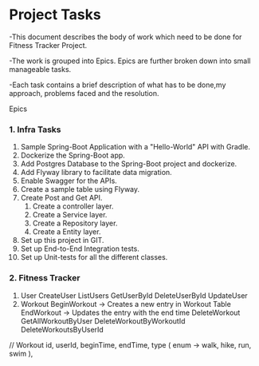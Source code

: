# Project Tasks

-This document describes the body of work which need to be done
for Fitness Tracker Project.

-The work is grouped into Epics. Epics are further broken down into small 
manageable tasks.

-Each task contains a brief description of what has to be done,my 
approach, problems faced and the resolution.

Epics 

### 1. Infra Tasks
   1. Sample Spring-Boot Application with a "Hello-World" API with Gradle.
   2. Dockerize the Spring-Boot app.
   3. Add Postgres Database to the Spring-Boot project and dockerize.
   4. Add Flyway library to facilitate data migration.
   5. Enable Swagger for the APIs.
   6. Create a sample table using Flyway.
   7. Create Post and Get API.
      1. Create a controller layer.
      2. Create a Service layer.
      3. Create a Repository layer. 
      4. Create a Entity layer.
   8. Set up this project in GIT.
   9. Set up End-to-End Integration tests.
   10. Set up Unit-tests for all the different classes.

### 2. Fitness Tracker
   1. User
      CreateUser
      ListUsers
      GetUserById
      DeleteUserById
      UpdateUser
   2. Workout
      BeginWorkout -> Creates a new entry in Workout Table
      EndWorkout -> Updates the entry with the end time
      DeleteWorkout
      GetAllWorkoutByUser
      DeleteWorkoutByWorkoutId
      DeleteWorkoutsByUserId


// Workout
id,
userId,
beginTime,
endTime,
type ( enum -> walk, hike, run, swim ),



      


